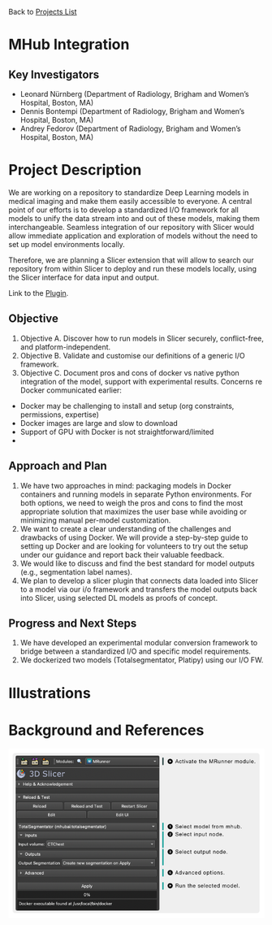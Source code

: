 Back to [Projects List](../../README.md#ProjectsList)

# MHub Integration

## Key Investigators

- Leonard Nürnberg (Department of Radiology, Brigham and Women’s Hospital, Boston, MA)
- Dennis Bontempi (Department of Radiology, Brigham and Women’s Hospital, Boston, MA)
- Andrey Fedorov (Department of Radiology, Brigham and Women’s Hospital, Boston, MA)

# Project Description

We are working on a repository to standardize Deep Learning models in medical imaging and make them easily accessible to everyone.
A central point of our efforts is to develop a standardized I/O framework for all models to unify the data stream into and out of these models, making them interchangeable. Seamless integration of our repository with Slicer would allow immediate application and exploration of models without the need to set up model environments locally.

Therefore, we are planning a Slicer extension that will allow to search our repository from within Slicer to deploy and run these models locally, using the Slicer interface for data input and output.

Link to the [Plugin](https://github.com/AIM-Harvard/SlicerMHubRunner/tree/docs).

## Objective

<!-- Describe here WHAT you would like to achieve (what you will have as end result). -->

1. Objective A. Discover how to run models in Slicer securely, conflict-free, and platform-independent.
2. Objective B. Validate and customise our definitions of a generic I/O framework.
3. Objective C. Document pros and cons of docker vs native python integration of the model, support with experimental results. Concerns re Docker communicated earlier:
  * Docker may be challenging to install and setup (org constraints, permissions, expertise)
  * Docker images are large and slow to download
  * Support of GPU with Docker is not straightforward/limited
  * <add you concern re using Docker for interfacing AI models in Slicer here>

## Approach and Plan

<!-- Describe here HOW you would like to achieve the objectives stated above. -->

1. We have two approaches in mind: packaging models in Docker containers and running models in separate Python environments. For both options, we need to weigh the pros and cons to find the most appropriate solution that maximizes the user base while avoiding or minimizing manual per-model customization.
2. We want to create a clear understanding of the challenges and drawbacks of using Docker. We will provide a step-by-step guide to setting up Docker and are looking for volunteers to try out the setup under our guidance and report back their valuable feedback.
2. We would like to discuss and find the best standard for model outputs (e.g., segmentation label names).
4. We plan to develop a slicer plugin that connects data loaded into Slicer to a model via our i/o framework and transfers the model outputs back into Slicer, using selected DL models as proofs of concept.

## Progress and Next Steps

<!-- Update this section as you make progress, describing of what you have ACTUALLY DONE. If there are specific steps that you could not complete then you can describe them here, too. -->

1. We have developed an experimental modular conversion framework to bridge between a standardized I/O and specific model requirements.
2. We dockerized two models (Totalsegmentator, Platipy) using our I/O FW.

# Illustrations

<!-- Add pictures and links to videos that demonstrate what has been accomplished.
![Description of picture](Example2.jpg)
![Some more images](Example2.jpg)
-->

# Background and References

<!-- If you developed any software, include link to the source code repository. If possible, also add links to sample data, and to any relevant publications. -->

<img src="https://github.com/AIM-Harvard/SlicerMHubRunner/blob/main/MRunner/Resources/Icons/PluginOverview.png?raw=true" alt="Plugin Module Overview" width="670"/>
